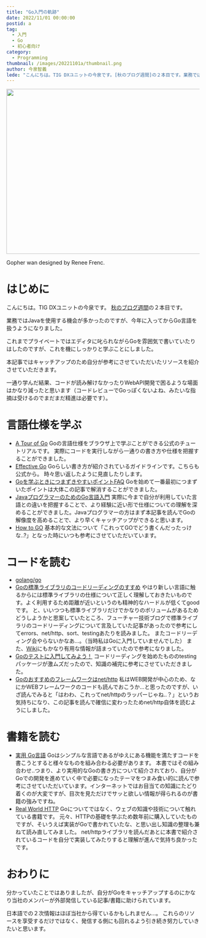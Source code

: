 ```yaml
---
title: "Go入門の軌跡"
date: 2022/11/01 00:00:00
postid: a
tag:
  - 入門
  - Go
  - 初心者向け
category:
  - Programming
thumbnail: /images/20221101a/thumbnail.png
author: 今泉智義
lede: "こんにちは。TIG DXユニットの今泉です。[秋のブログ週間]の２本目です。業務ではJavaを使用する機会が多かったのですが、今年に入ってからGo言語を扱うようになりました。これまでプライベートではエディタに叱られながらGoを雰囲気で書いていたりはしたのですが、これを機にしっかりと学ぶことにしました。"
---
```


<img src="/images/20221101a/top.drawio.png" alt="" width="800" height="430">

Gopher wan designed by Renee Frenc.

# はじめに

こんにちは。TIG DXユニットの今泉です。
[秋のブログ週間](/articles/20221031a/)の２本目です。

業務ではJavaを使用する機会が多かったのですが、今年に入ってからGo言語を扱うようになりました。

これまでプライベートではエディタに叱られながらGoを雰囲気で書いていたりはしたのですが、これを機にしっかりと学ぶことにしました。

本記事ではキャッチアップのため自分が参考にさせていただいたリソースを紹介させていただきます。

一通り学んだ結果、コードが読み解けなかったりWebAPI開発で困るような場面はかなり減ったと思います（コードレビューでGoっぽくないよね、みたいな指摘は受けるのでまだまだ精進は必要です）。

# 言語仕様を学ぶ

* [A Tour of Go](https://go.dev/tour/welcome/1)
Goの言語仕様をブラウザ上で学ぶことができる公式のチュートリアルです。
実際にコードを実行しながら一通りの書き方や仕様を把握することができました。
* [Effective Go](https://go.dev/doc/effective_go#allocation_new)
Goらしい書き方が紹介されているガイドラインです。こちらも公式から。
時々思い返したように見直したりします。
* [Goを学ぶときにつまずきやすいポイントFAQ](https://future-architect.github.io/articles/20190713/)
Goを始めて一番最初につまずいたポイントは大体この記事で解消することができました。
* [JavaプログラマーのためのGo言語入門](https://future-architect.github.io/articles/20200311)
実際に今まで自分が利用していた言語との違いを把握することで、より経験に近い形で仕様についての理解を深めることができました。Javaプログラマーの方はまず本記事を読んでGoの解像度を高めることで、より早くキャッチアップができると思います。
* [How to GO](https://www.how2go.dev/)
基本的な文法について「これってGOでどう書くんだったっけな..?」となった時にいつも参考にさせていただいています。

# コードを読む

* [golang/go](https://github.com/golang/go)
* [Goの標準ライブラリのコードリーディングのすすめ](https://future-architect.github.io/articles/20200310/)
やはり新しい言語に触るからには標準ライブラリの仕様について正しく理解しておきたいものです。よく利用するため距離が近いというのも精神的なハードルが低くてgoodです。
と、いいつつも標準ライブラリだけでかなりのボリュームがあるためどうしようかと思案していたところ、フューチャー技術ブログで標準ライブラリのコードリーディングについて言及していた記事があったので参考にしてerrors、net/http、sort、testingあたりを読みました。
またコードリーディング会やらないかなあ...。（当時私はGoに入門していませんでした）
また、[Wiki](https://github.com/golang/go/wiki)にもかなり有用な情報が詰まっていたので参考になりました。
* [Goのテストに入門してみよう！](https://future-architect.github.io/articles/20200601/)
コードリーディングを始めたもののtestingパッケージが激ムズだったので、知識の補完に参考にさせていただきました。
* [Goのおすすめのフレームワークはnet/http](https://future-architect.github.io/articles/20210714a/)
私はWEB開発が中心のため、なにかWEBフレームワークのコードも読んでおこうか...と思ったのですが、いざ読んでみると「はわわ、これってnet/httpのラッパーじゃね..？」というお気持ちになり、この記事を読んで確信に変わったためnet/http自体を読むようにしました。

# 書籍を読む

* [実用 Go言語](https://www.oreilly.co.jp/books/9784873119694/)
Goはシンプルな言語であるがゆえにある機能を満たすコードを書こうとすると様々なものを組み合わる必要があります。
本書ではその組み合わせ..つまり、より実用的なGoの書き方について紹介されており、自分がGoでの開発を進めていく中で必要になったテーマをつまみ食い的に読んで参考にさせていただいています。インターネットではお目当ての知識にたどり着くのが大変ですが、目次を見ただけでサッと欲しい情報が得られるのが書籍の強みですね。
* [Real World HTTP](https://www.oreilly.co.jp/books/9784873119038/)
Goについてではなく、ウェブの知識や技術について触れている書籍です。
元々、HTTPの基礎を学ぶため数年前に購入していたものですが、そいうえば実装がGoで書かれていたな、と思い出し知識の整理も兼ねて読み直してみました。
net/httpライブラリを読んだあとに本書で紹介されているコードを自分で実装してみたりすると理解が進んで気持ち良かったです。

# おわりに

分かっていたことではありましたが、自分がGoをキャッチアップするのにかなり当社のメンバーが外部発信している記事/書籍に助けられています。

日本語での２次情報はほぼ当社から得ているかもしれません...。
これらのリソースを享受するだけではなく、発信する側にも回れるよう引き続き努力していきたいと思います。
